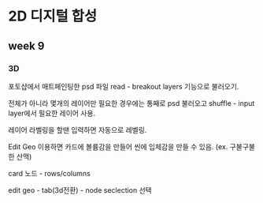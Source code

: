 2D 디지털 합성
===========
week 9
-----------

### 3D ###

포토샵에서 매트페인팅한 psd 파일 read - breakout layers 기능으로 불러오기.

전체가 아니라 몇개의 레이어만 필요한 경우에는 통째로 psd 불러오고 shuffle - input layer에서 필요한 레이어 사용.

레이어 라벨링을 할땐 <value in1> 입력하면 자동으로 레벨링.

Edit Geo 이용하면 카드에 볼륨감을 만들어 씬에 입체감을 만들 수 있음. (ex. 구불구불한 산맥)

card 노드 - rows/columns 

edit geo -  tab(3d전환) -  node seclection 선택
